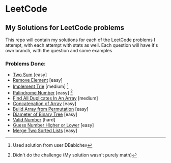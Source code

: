 # LeetCode
## My Solutions for LeetCode problems

  This repo will contain my solutions for each of the LeetCode problems I attempt, with each attempt with stats as well.
Each question will have it's own branch, with the question and some examples

### Problems Done:
  - [Two Sum](https://github.com/theLittleBigZ/LeetCode/tree/Two-Sum) [easy]
  - [Remove Element](https://github.com/theLittleBigZ/LeetCode/tree/Remove-Element) [easy]
  - [Implement Trie](https://github.com/theLittleBigZ/LeetCode/tree/Implement-Trie) [medium] [^1]
  - [Palindrome Number](https://github.com/theLittleBigZ/LeetCode/tree/Palindrome-Number) [easy] [^2]
  - [Find All Duplicates In An Array](https://github.com/theLittleBigZ/LeetCode/tree/Find-All-Duplicates-In-An-Array) [medium]
  - [Concatenation of Array](https://github.com/theLittleBigZ/LeetCode/tree/Concatenation-of-Array) [easy]
  - [Build Array from Permutation](https://github.com/theLittleBigZ/LeetCode/tree/Build-Array-from-Permutation) [easy]
  - [Diameter of Binary Tree](https://github.com/theLittleBigZ/LeetCode/tree/Diameter-of-Binary-Tree) [easy]
  - [Valid Number](https://github.com/theLittleBigZ/LeetCode/tree/Valid-Number) [hard]
  - [Guess Number Higher or Lower](https://github.com/theLittleBigZ/LeetCode/tree/Guess-Number-Higher-or-Lower) [easy]
  - [Merge Two Sorted Lists](https://github.com/theLittleBigZ/LeetCode/tree/Merge-Two-Sorted-Lists) [easy]


[^1]: Used solution from user DBabichev
[^2]: Didn't do the challenge (My solution wasn't purely math)
